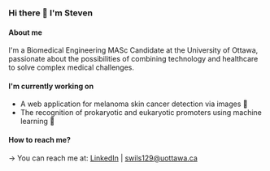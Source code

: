 ### Hi there 👋 I'm Steven

#### About me

I'm a Biomedical Engineering MASc Candidate at the University of Ottawa, passionate about the possibilities of combining technology and healthcare to solve complex medical challenges.  


#### I'm currently working on 
* A web application for melanoma skin cancer detection via images :hammer:
* The recognition of prokaryotic and eukaryotic promoters using machine learning :hammer: 

#### How to reach me?
→ You can reach me at: [LinkedIn](https://www.linkedin.com/in/stevenwilsongt/) | swils129@uottawa.ca

